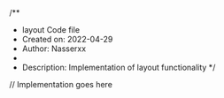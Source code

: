 /**
 * layout Code file
 * Created on: 2022-04-29
 * Author: Nasserxx
 *
 * Description: Implementation of layout functionality
 */
 
// Implementation goes here

